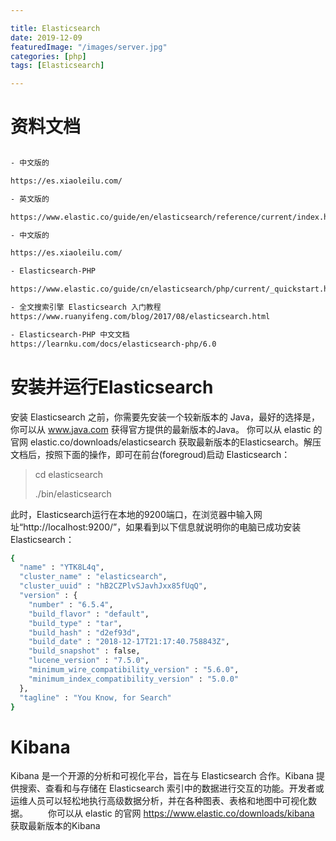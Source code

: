 ```yaml
---

title: Elasticsearch
date: 2019-12-09
featuredImage: "/images/server.jpg"
categories: [php]
tags: [Elasticsearch]

---
```



# 资料文档

```bash

- 中文版的

https://es.xiaoleilu.com/  

- 英文版的

https://www.elastic.co/guide/en/elasticsearch/reference/current/index.html 

- 中文版的

https://es.xiaoleilu.com/  

- Elasticsearch-PHP

https://www.elastic.co/guide/cn/elasticsearch/php/current/_quickstart.html#_quickstart

- 全文搜索引擎 Elasticsearch 入门教程
https://www.ruanyifeng.com/blog/2017/08/elasticsearch.html

- Elasticsearch-PHP 中文文档
https://learnku.com/docs/elasticsearch-php/6.0

```


# 安装并运行Elasticsearch

安装 Elasticsearch 之前，你需要先安装一个较新版本的 Java，最好的选择是，你可以从 www.java.com 获得官方提供的最新版本的Java。
你可以从 elastic 的官网 elastic.co/downloads/elasticsearch 获取最新版本的Elasticsearch。解压文档后，按照下面的操作，即可在前台(foregroud)启动 Elasticsearch：

> cd elasticsearch
> 
> ./bin/elasticsearch

此时，Elasticsearch运行在本地的9200端口，在浏览器中输入网址“http://localhost:9200/”，如果看到以下信息就说明你的电脑已成功安装Elasticsearch：


```bash
{
  "name" : "YTK8L4q",
  "cluster_name" : "elasticsearch",
  "cluster_uuid" : "hB2CZPlvSJavhJxx85fUqQ",
  "version" : {
    "number" : "6.5.4",
    "build_flavor" : "default",
    "build_type" : "tar",
    "build_hash" : "d2ef93d",
    "build_date" : "2018-12-17T21:17:40.758843Z",
    "build_snapshot" : false,
    "lucene_version" : "7.5.0",
    "minimum_wire_compatibility_version" : "5.6.0",
    "minimum_index_compatibility_version" : "5.0.0"
  },
  "tagline" : "You Know, for Search"
}

```

# Kibana
Kibana 是一个开源的分析和可视化平台，旨在与 Elasticsearch 合作。Kibana 提供搜索、查看和与存储在 Elasticsearch 索引中的数据进行交互的功能。开发者或运维人员可以轻松地执行高级数据分析，并在各种图表、表格和地图中可视化数据。
  你可以从 elastic 的官网 https://www.elastic.co/downloads/kibana 获取最新版本的Kibana

